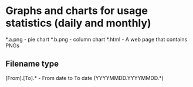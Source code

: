  Graphs and charts for usage statistics (daily and monthly)
 ==========================================================

 *.a.png	- pie chart
 *.b.png	- column chart
 *.html		- A web page that contains PNGs

 Filename type
 -------------
 [From].[To].*	- From date to To date (YYYYMMDD.YYYYMMDD.*)
